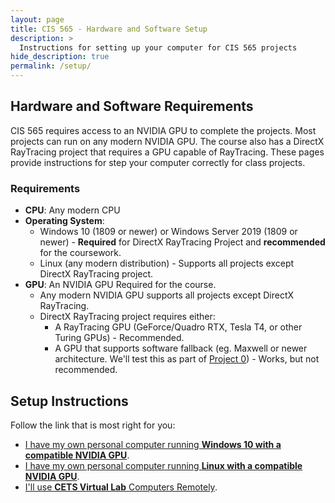 ```yaml
---
layout: page
title: CIS 565 - Hardware and Software Setup
description: >
  Instructions for setting up your computer for CIS 565 projects
hide_description: true
permalink: /setup/
---
```


## Hardware and Software Requirements

CIS 565 requires access to an NVIDIA GPU to complete the projects. Most projects can run on any modern NVIDIA GPU. The course also has a DirectX RayTracing project that requires a GPU capable of RayTracing. These pages provide instructions for step your computer correctly for class projects.

### Requirements

* **CPU**: Any modern CPU
* **Operating System**:
  * Windows 10 (1809 or newer) or Windows Server 2019 (1809 or newer) - **Required** for DirectX RayTracing Project and **recommended** for the coursework.
  * Linux (any modern distribution) - Supports all projects except DirectX RayTracing project.
* **GPU**: An NVIDIA GPU Required for the course.
  * Any modern NVIDIA GPU supports all projects except DirectX RayTracing.
  * DirectX RayTracing project requires either:
    * A RayTracing GPU (GeForce/Quadro RTX, Tesla T4, or other Turing GPUs) - Recommended.
    * A GPU that supports software fallback (eg. Maxwell or newer architecture. We'll test this as part of [Project 0](https://github.com/CIS565-Fall-2022/Project0-Getting-Started)) - Works, but not recommended.

## Setup Instructions

Follow the link that is most right for you:

* [I have my own personal computer running **Windows 10 with a compatible NVIDIA GPU**](/setup-windows/).
* [I have my own personal computer running **Linux with a compatible NVIDIA GPU**](/setup-linux/).
* [I'll use **CETS Virtual Lab** Computers Remotely](/setup-cets/).
